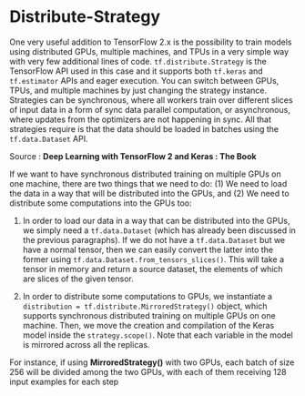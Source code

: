 # Distribute-Strategy

One very useful addition to TensorFlow 2.x is the possibility to train models using distributed GPUs, multiple machines, and TPUs in a very simple way with very few additional lines of code. `tf.distribute.Strategy` is the TensorFlow API used in this case and it supports both `tf.keras` and `tf.estimator` APIs and eager execution. You can switch between GPUs, TPUs, and multiple machines by just changing the strategy instance. Strategies can be synchronous, where all workers train over different slices of input data in a form of sync data parallel computation, or asynchronous, where updates from the optimizers are not happening in sync. All that strategies require is that the data should be loaded in batches using the `tf.data.Dataset` API.

Source : **Deep Learning with TensorFlow 2 and Keras : The Book**

If we want to have synchronous distributed training on multiple GPUs on one machine, there are two things that we need to do: (1) We need to load the data in a way that will be distributed into the GPUs, and (2) We need to distribute some computations into the GPUs too:

1. In order to load our data in a way that can be distributed into the GPUs, we simply need a `tf.data.Dataset` (which has already been discussed in the previous paragraphs). If we do not have a `tf.data.Dataset` but we have a normal tensor, then we can easily convert the latter into the former using `tf.data.Dataset.from_tensors_slices()`. This will take a tensor in memory and return a source dataset, the elements of which are slices of the given tensor.

2. In order to distribute some computations to GPUs, we instantiate a `distribution = tf.distribute.MirroredStrategy()` object, which supports synchronous distributed training on multiple GPUs on one machine. Then, we move the creation and compilation of the Keras model inside the `strategy.scope()`. Note that each variable in the model is mirrored across all the replicas.

For instance, if using **MirroredStrategy()** with two GPUs, each batch of size 256 will be divided among the two GPUs, with each of them receiving 128 input examples for each step
